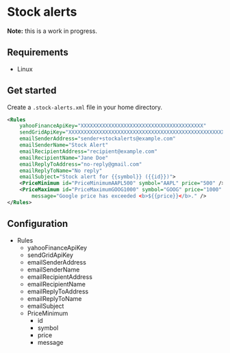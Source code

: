 # Stock alerts

<b>Note:</b> this is a work in progress.

## Requirements

-   Linux

## Get started

Create a `.stock-alerts.xml` file in your home directory.

```xml
<Rules
    yahooFinanceApiKey="XXXXXXXXXXXXXXXXXXXXXXXXXXXXXXXXXXXXXXXX"
    sendGridApiKey="XXXXXXXXXXXXXXXXXXXXXXXXXXXXXXXXXXXXXXXXXXXXXXXXXXXXXXXXXXXXXXXXXXXXX"
    emailSenderAddress="sender+stockalerts@example.com"
    emailSenderName="Stock Alert"
    emailRecipientAddress="recipient@example.com"
    emailRecipientName="Jane Doe"
    emailReplyToAddress="no-reply@gmail.com"
    emailReplyToName="No reply"
    emailSubject="Stock alert for {{symbol}} ({{id}})">
    <PriceMinimum id="PriceMinimumAAPL500" symbol="AAPL" price="500" />
    <PriceMaximum id="PriceMaximumGOOG1000" symbol="GOOG" price="1000"
        message="Google price has exceeded <b>${{price}}</b>." />
</Rules>
```

## Configuration

-   Rules
    -   yahooFinanceApiKey
    -   sendGridApiKey
    -   emailSenderAddress
    -   emailSenderName
    -   emailRecipientAddress
    -   emailRecipientName
    -   emailReplyToAddress
    -   emailReplyToName
    -   emailSubject
    -   PriceMinimum
        -   id
        -   symbol
        -   price
        -   message
